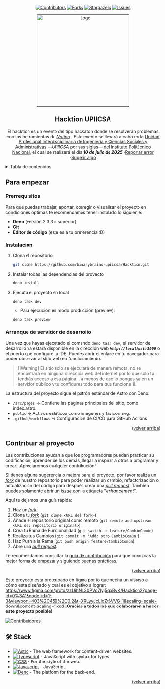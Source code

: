 <a name="readme-top"></a>

<div align="center">

[![Contributors][contributors-shield]][contributors-url] [![Forks][forks-shield]][forks-url]
[![Stargazers][stars-shield]][stars-url] [![Issues][issues-shield]][issues-url]

<a href="">
  <img width="300px" src="https://github.com/user-attachments/assets/c64a86b6-111a-4aa6-bc44-d7eaa7953d3d" alt="Logo" width="800" />
</a>

## Hacktion UPIICSA

El hacktion es un evento del tipo hackaton donde se resolverán problemas con las herramientas de
_[Notion](https://www.notion.com/es)_ . Este evento se llevará a cabo en la
[Unidad Profesional Interdisciplinaria de Ingeniería y Ciencias Sociales y Administrativas](https://www.upiicsa.ipn.mx)
—_[UPIICSA](https://maps.app.goo.gl/8HaKtrA9TEtNp1j68)_ por sus siglas— del
[Instituto Politécnico Nacional](https://www.ipn.mx), el cual se realizará el día _**10 de julio de
2025**_ ·[Reportar error](https://github.com/binarybrains-upiicsa/Hacktion/issues)
·[Sugerir algo](https://github.com/binarybrains-upiicsa/Hacktion/issues)

</div>

<details>
<summary>Tabla de contenidos</summary>

- [Descripción del evento](#hacktion-upiicsa)
- [Para empezar](#para-empezar)
  - [Prerequisitos](#prerequisitos)
  - [Instalación](#instalación)
  - [Arranque de servidor de desarrollo](#arranque-de-servidor-de-desarrollo)
- [Contribuir al proyecto](#contribuir-al-proyecto)
- [🛠️ Stack](#️-stack)

</details>

## Para empezar

### Prerrequisitos

Para que puedas trabajar, aportar, corregir o visualizar el proyecto en condiciones optimas te
recomendamos tener instalado lo siguiente:

- **Deno** (versión 2.3.3 o superior)
- **Git**
- **Editor de código** (este es a tu preferencia :D)

### Instalación

1. Clona el repositorio

   ```sh
   git clone https://github.com/binarybrains-upiicsa/Hacktion.git
   ```

2. Instalar todas las dependencias del proyecto
   ```sh
   deno install
   ```

3. Ejecuta el proyecto en local
   ```sh
   deno task dev
   ```
   - Para ejecución en modo producción (preview):
   ```sh
   deno task preview
   ```

### Arranque de servidor de desarrollo

Una vez que hayas ejecutado el comando `deno task dev`, el servidor de desarrollo ya estará
disponible en la dirección web _**`http://localhost:3000`**_ o el puerto que configure tu IDE.
Puedes abrir el enlace en tu navegador para poder observar al sitio web en funcionamiento.

> [!Warning] El sitio solo se ejecutará de manera remota, no se encontrará en ninguna dirección web
> del internet por lo que solo tu tendrás acceso a esa página... a menos de que lo pongas ya en un
> servidor público y tu configures todo para que funcione 👀.

La estructura del proyecto sigue el patrón estándar de Astro con Deno:

<ul>
  <li><code>/src/pages</code> → Contiene las páginas principales del sitio, como index.astro.</li>
  <li><code>public</code> → Activos estáticos como imágenes y favicon.svg.</li>
  <li><code>.github/workflows</code> → Configuración de CI/CD para GitHub Actions</li>
</ul>

<p align="right">(<a href="#readme-top">volver arriba</a>)</p>

## Contribuir al proyecto

Las contribuciones ayudan a que los programadores puedan practicar su codificación, aprender de los
demás, llegar a inspirar a otros a programar y crear. ¡Apreciaremos cualquier contribución!

Si tienes alguna sugerencia o mejora para el proyecto, por favor realiza un
[_fork_](https://github.com/binarybrains-upiicsa/Hacktion/fork) de nuestro repositorio para poder
realizar un cambio, refactorización o actualización del código para después crear una
[_pull request_](https://github.com/binarybrains-upiicsa/Hacktion/pulls). También puedes solamente
abrir un [_issue_](https://github.com/binarybrains-upiicsa/Hacktion/issues) con la etiqueta
"_enhancement_".

Aquí te dejamos una guía rápida:

1. Haz un [_fork_](https://github.com/binarybrains-upiicsa/fork).
2. Clona tu [_fork_](https://github.com/binarybrains-upiicsa/fork) (`git clone <URL del fork>`)
3. Añade el repositorio original como remoto
   (`git remote add upstream <URL del repositorio original>`)
4. Crea tu Rama de Funcionalidad (`git switch -c feature/CambioComún`)
5. Realiza tus Cambios (`git commit -m 'Add: otro CambioComún'`)
6. Haz Push a la Rama (`git push origin feature/CambioComún`)
7. Abre una [_pull request_](https://github.com/binarybrains-upiicsa/Hacktion/pulls).

Te recomendamos consultar la [guía de contribución](https://opensource.guide) para que conozcas la
mejor forma de empezar y siguiendo [buenas prácticas](https://github.com/binarybrains-upiicsa/).

<p align="right">(<a href="#readme-top">volver arriba</a>)</p>

Este proyecto esta prototipado en figma por lo que hecha un vistaso a cómo esta diseñado y cual es
el objetivo a lograr:
https://www.figma.com/proto/zzUihNL30PVc7Iyj5qbBvK/Hacktion2?page-id=0%3A1&node-id=1-3&viewport=403%2C459%2C0.2&t=XRLyyJcLIoZt6VVG-1&scaling=scale-down&content-scaling=fixed
**¡Gracias a todos los que colaboraron a hacer este proyecto posible!**

[![Contribuidores](https://contrib.rocks/image?repo=binarybrains-upiicsa/Hacktion)](https://github.com/binarybrains-upiicsa/Hacktion/graphs/contributors)

## 🛠️ Stack

- [![Astro][astro-badge]][astro-url] - The web framework for content-driven websites.
- [![Typescript][typescript-badge]][typescript-url] - JavaScript with syntax for types.
- [![CSS][css-badge]][css-url] - For the style of the web.
- [![Javascript][javascript-badge]][javascript-url] - JavaScript.
- [![Deno][deno-badge]][deno-url] - The platform for the back-end.

<p align="right">(<a href="#readme-top">volver arriba</a>)</p>

[astro-url]: https://astro.build/
[astro-badge]: https://img.shields.io/badge/Astro-fff?style=for-the-badge&logoColor=bd303a&color=352563
[typescript-url]: https://www.typescriptland.org/
[typescript-badge]: https://img.shields.io/badge/Typescript-007ACC?style=for-the-badge&logo=typescript&logoColor=white&color=blue
[css-url]: https://developer.mozilla.org/es/docs/Web/CSS
[css-badge]: https://img.shields.io/badge/CSS-239120?style=for-the-badge&logo=css3&logoColor=white&color=blue
[javascript-url]: https://developer.mozilla.org/es/docs/Web/JavaScript
[javascript-badge]: https://img.shields.io/badge/JavaScript-323330?style=for-the-badge&logo=javascript&logoColor=F7DF1E
[deno-url]: https://deno.com
[deno-badge]: https://img.shields.io/badge/Deno-000?style=for-the-badge&logo=deno&logoColor=fff
[contributors-shield]: https://img.shields.io/github/contributors/binarybrains-upiicsa/Hacktion.svg?style=for-the-badge
[contributors-url]: https://github.com/binarybrains-upiicsa/Hacktion/graphs/contributors
[forks-shield]: https://img.shields.io/github/forks/binarybrains-upiicsa/Hacktion.svg?style=for-the-badge
[forks-url]: https://github.com/binarybrains-upiicsa/Hacktion/network/members
[stars-shield]: https://img.shields.io/github/stars/binarybrains-upiicsa/Hacktion.svg?style=for-the-badge
[stars-url]: https://github.com/binarybrains-upiicsa/Hacktion/stargazers
[issues-shield]: https://img.shields.io/github/issues/binarybrains-upiicsa/Hacktion.svg?style=for-the-badge
[issues-url]: https://github.com/binarybrains-upiicsa/Hacktion/issues
